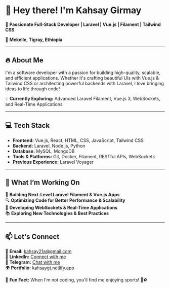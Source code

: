 # 👋 Hey there! I'm Kahsay Girmay  

🚀 **Passionate Full-Stack Developer | Laravel | Vue.js | Filament | Tailwind CSS**  

📍 **Mekelle, Tigray, Ethiopia**  

---

## 🔥 About Me  

I'm a software developer with a passion for building high-quality, 
scalable, and efficient applications. Whether it's crafting beautiful UIs with 
Vue.js & Tailwind CSS or architecting powerful backends with Laravel,
 I love bringing ideas to life through code!  

💡 **Currently Exploring:** Advanced Laravel Filament, Vue.js 3, WebSockets, and Real-Time Applications  

---

## 💻 Tech Stack  

- **Frontend:** Vue.js, React, HTML, CSS, JavaScript, Tailwind CSS  
- **Backend:** Laravel, Node.js, Python  
- **Database:** MySQL, MongoDB  
- **Tools & Platforms:** Git, Docker, Filament, RESTful APIs, WebSockets  
- **Previous Experience:** Laravel Voyager  

---

## 🎯 What I’m Working On  

🚧 **Building Next-Level Laravel Filament & Vue.js Apps**  
🔍 **Optimizing Code for Better Performance & Scalability**  
📡 **Developing WebSockets & Real-Time Applications**  
📚 **Exploring New Technologies & Best Practices**  

---

## 📫 Let's Connect  

💌 **Email:** [kahsay21a@gmail.com](mailto:kahsay21a@gmail.com)  
💼 **LinkedIn:** [Connect with me](https://www.linkedin.com/in/yourprofile)  
💬 **Telegram:** [Chat with me](https://t.me/KahsayG21)  
🌍 **Portfolio:** [kahsaygt.netlify.app](https://kahsaygt.netlify.app/)

🌟 **Fun Fact:** When I'm not coding, you'll find me enjoying sports! 🏀⚽  

